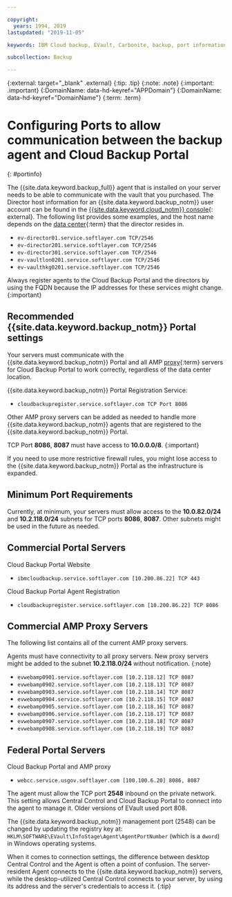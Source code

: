 ```yaml
---

copyright:
  years: 1994, 2019
lastupdated: "2019-11-05"

keywords: IBM Cloud backup, EVault, Carbonite, backup, port information, configure, configuring,

subcollection: Backup

---
```

{:external: target="_blank" .external}
{:tip: .tip}
{:note: .note}
{:important: .important}
{:DomainName: data-hd-keyref="APPDomain"}
{:DomainName: data-hd-keyref="DomainName"}
{:term: .term}

# Configuring Ports to allow communication between the backup agent and Cloud Backup Portal
{: #portinfo}

The {{site.data.keyword.backup_full}} agent that is installed on your server needs to be able to communicate with the vault that you purchased. The Director host information for an {{site.data.keyword.backup_notm}} user account can be found in the [{{site.data.keyword.cloud_notm}} console](https://{DomainName}/classic/storage/backup){: external}. The following list provides some examples, and the host name depends on the [data center](#x2439906){:term} that the director resides in.

* `ev-director01.service.softlayer.com TCP/2546`
* `ev-director201.service.softlayer.com TCP/2546`
* `ev-director301.service.softlayer.com TCP/2546`
* `ev-vaultlon0201.service.softlayer.com TCP/2546`
* `ev-vaulthkg0201.service.softlayer.com TCP/2546`

Always register agents to the Cloud Backup Portal and the directors by using the FQDN because the IP addresses for these services might change.
{:important}

## Recommended {{site.data.keyword.backup_notm}} Portal settings

Your servers must communicate with the {{site.data.keyword.backup_notm}} Portal and all AMP [proxy](#x2267627){:term} servers for Cloud Backup Portal to work correctly, regardless of the data center location.

{{site.data.keyword.backup_notm}} Portal Registration Service: 
* `cloudbackupregister.service.softlayer.com TCP Port 8086`

Other AMP proxy servers can be added as needed to handle more {{site.data.keyword.backup_notm}} agents that are registered to the {{site.data.keyword.backup_notm}} Portal.

TCP Port **8086**, **8087** must have access to **10.0.0.0/8**.
{:important}

If you need to use more restrictive firewall rules, you might lose access to the {{site.data.keyword.backup_notm}} Portal as the infrastructure is expanded. 

## Minimum Port Requirements

Currently, at minimum, your servers must allow access to the **10.0.82.0/24** and **10.2.118.0/24** subnets for TCP ports **8086**, **8087**. Other subnets might be used in the future as needed.

## Commercial Portal Servers

Cloud Backup Portal Website
- `ibmcloudbackup.service.softlayer.com [10.200.86.22] TCP 443`

Cloud Backup Portal Agent Registration
- `cloudbackupregister.service.softlayer.com [10.200.86.22] TCP 8086`


## Commercial AMP Proxy Servers

The following list contains all of the current AMP proxy servers.

Agents must have connectivity to all proxy servers. New proxy servers might be added to the subnet **10.2.118.0/24** without notification.
{:note}

* `evwebamp0901.service.softlayer.com [10.2.118.12] TCP 8087`
* `evwebamp0902.service.softlayer.com [10.2.118.13] TCP 8087`
* `evwebamp0903.service.softlayer.com [10.2.118.14] TCP 8087`
* `evwebamp0904.service.softlayer.com [10.2.118.15] TCP 8087`
* `evwebamp0905.service.softlayer.com [10.2.118.16] TCP 8087`
* `evwebamp0906.service.softlayer.com [10.2.118.17] TCP 8087`
* `evwebamp0907.service.softlayer.com [10.2.118.18] TCP 8087`
* `evwebamp0908.service.softlayer.com [10.2.118.19] TCP 8087`


## Federal Portal Servers

Cloud Backup Portal and AMP proxy
- `webcc.service.usgov.softlayer.com [100.100.6.20] 8086, 8087`

The agent must allow the TCP port **2548** inbound on the private network. This setting allows Central Control and Cloud Backup Portal to connect into the agent to manage it. Older versions of EVault used port 808.

The {{site.data.keyword.backup_notm}} management port (2548) can be changed by updating the registry key at: `HKLM\SOFTWARE\EVault\InfoStage\Agent\AgentPortNumber` (which is a `dword`) in Windows operating systems.

When it comes to connection settings, the difference between desktop Central Control and the Agent is often a point of confusion. The server-resident Agent connects to the {{site.data.keyword.backup_notm}} servers, while the desktop-utilized Central Control connects to your server, by using its address and the server's credentials to access it.
{:tip}
